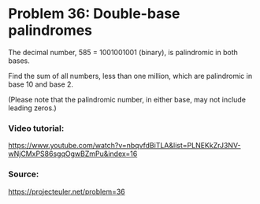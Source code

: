 # Problem 36: Double-base palindromes

The decimal number, 585 = 1001001001 (binary), is palindromic in both bases.

Find the sum of all numbers, less than one million, which are palindromic in base 10 and base 2.

(Please note that the palindromic number, in either base, may not include leading zeros.)

### Video tutorial: 
https://www.youtube.com/watch?v=nbqvfdBiTLA&list=PLNEKkZrJ3NV-wNjCMxPS86sgqOgwBZmPu&index=16

### Source:
https://projecteuler.net/problem=36
